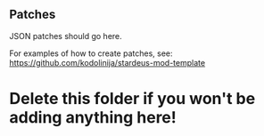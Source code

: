 ## Patches

JSON patches should go here.

For examples of how to create patches, see:
https://github.com/kodolinija/stardeus-mod-template

# Delete this folder if you won't be adding anything here!